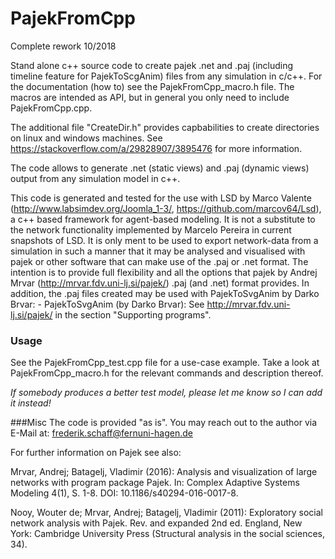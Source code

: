 # PajekFromCpp

Complete rework 10/2018

Stand alone c++ source code to create pajek .net and .paj (including timeline feature for PajekToScgAnim) files from any simulation in c/c++. For the documentation (how to) see the PajekFromCpp_macro.h file. The macros are intended as API, but in general you only need to include PajekFromCpp.cpp.

The additional file "CreateDir.h" provides capbabilities to create directories on linux and windows machines.
See https://stackoverflow.com/a/29828907/3895476 for more information.

The code allows to generate .net (static views) and .paj (dynamic views) output from any simulation model in c++.

This code is generated and tested for the use with LSD by Marco Valente (http://www.labsimdev.org/Joomla_1-3/, https://github.com/marcov64/Lsd), a c++ based framework for agent-based modeling. It is not a substitute to the network functionality implemented by Marcelo Pereira in current snapshots of LSD. It is only ment to be used to export network-data from a simulation in such a manner that it may be analysed and visualised with pajek or other software that can make use of the .paj or .net format.  The intention is to provide full flexibility and all the options that pajek by Andrej Mrvar (http://mrvar.fdv.uni-lj.si/pajek/) .paj (and .net) format provides. In addition, the .paj files created may be used with PajekToSvgAnim by Darko Brvar: - PajekToSvgAnim (by Darko Brvar): See http://mrvar.fdv.uni-lj.si/pajek/ in the section "Supporting programs".

### Usage

See the PajekFromCpp_test.cpp file for a use-case example. Take a look at PajekFromCpp_macro.h for the relevant commands and description thereof.

*If somebody produces a better test model, please let me know so I can add it instead!*

###Misc
The code is provided "as is". You may reach out to the author via E-Mail at: [frederik.schaff@fernuni-hagen.de](frederik.schaff@fernuni-hagen.de)

For further information on Pajek see also:

Mrvar, Andrej; Batagelj, Vladimir (2016): Analysis and visualization of large
networks with program package Pajek. In: Complex Adaptive Systems Modeling 4(1),
 S. 1-8. DOI: 10.1186/s40294-016-0017-8.

Nooy, Wouter de; Mrvar, Andrej; Batagelj, Vladimir (2011): Exploratory social
network analysis with Pajek. Rev. and expanded 2nd ed. England, New York:
Cambridge University Press (Structural analysis in the social sciences, 34).
